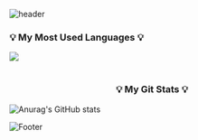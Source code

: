 ![header](https://capsule-render.vercel.app/api?type=waving&height=200&text=Allie's%20Github!&color=0:c2e59c,100:64b3f4)

<h3 align="left">💡 My Most Used Languages 💡</h3>
<img src="https://github-readme-stats.vercel.app/api/top-langs/?username=seoyoung22&layout=compact"><br><br>

<h3 align="center">💡 My Git Stats 💡</h3>


![Anurag's GitHub stats](https://github-readme-stats.vercel.app/api?username=seoyoung22&hide=issues&show_icons=true)




![Footer](https://capsule-render.vercel.app/api?type=waving&height=200&color=0:c2e59c,100:64b3f4&section=footer)
